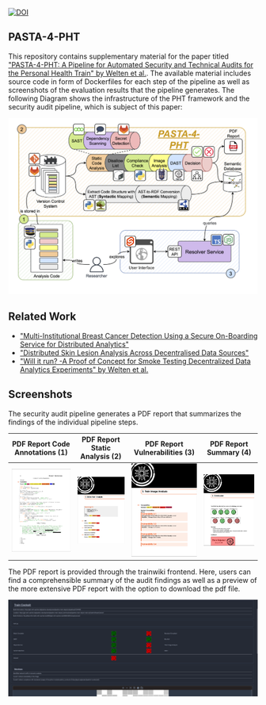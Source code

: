 [![DOI](https://zenodo.org/badge/DOI/10.5281/zenodo.11505228.svg)](https://doi.org/10.5281/zenodo.11505228)

## PASTA-4-PHT

This repository contains supplementary material for the paper titled ["PASTA-4-PHT: A Pipeline for Automated Security and Technical Audits for the Personal Health Train" by Welten et al.](https://example.com). The available material includes source code in form of Dockerfiles for each step of the pipeline as well as screenshots of the evaluation results that the pipeline generates. The following Diagram shows the infrastructure of the PHT framework and the security audit pipeline, which is subject of this paper:

![Image](/img/PaperRealization.png "Paper Realization Diagram")

## Related Work
- ["Multi-Institutional Breast Cancer Detection Using a Secure On-Boarding Service for Distributed Analytics"](https://www.mdpi.com/1603526)
- ["Distributed Skin Lesion Analysis Across Decentralised Data Sources"](https://ebooks.iospress.nl/volumearticle/56886)
- ["Will it run? -A Proof of Concept for Smoke Testing Decentralized Data Analytics Experiments" by Welten et al.](https://www.frontiersin.org/articles/10.3389/fmed.2023.1305415/abstract)

## Screenshots
The security audit pipeline generates a PDF report that summarizes the findings of the individual pipeline steps.

PDF Report Code Annotations (1)       | PDF Report Static Analysis (2)          |  PDF Report Vulnerabilities (3) | PDF Report Summary (4)
:-------------------------:|:-------------------------:|:-------------------------:|:-------------------------:
![Image](/img/pdf_code.png "PDF Report Code Annotations") |  ![Image](/img/pdf_sast.png "PDF Report Static Analysis")   |  ![Image](/img/pdf_image.png "PDF Report  Vulnerabilities") | ![Image](/img/pdf_summary.png "PDF Report Summary")

The PDF report is provided through the trainwiki frontend. Here, users can find a comprehensible summary of the audit findings as well as a preview of the more extensive PDF report with the option to download the pdf file.

![Image](/img/trainwiki.png "Trainwiki Screenshot")
